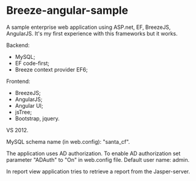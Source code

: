 Breeze-angular-sample
=====================

A sample enterprise web application using ASP.net, EF, BreezeJS, AngularJS.
It's my first experience with this frameworks but it works. 

Backend:

- MySQL;
- EF code-first;
- Breeze context provider EF6;


Frontend:

- BreezeJS;
- AngularJS;
- Angular UI;
- jsTree;
- Bootstrap, jquery.


VS 2012.

MySQL schema name (in web.config): "santa_cf".

The application uses AD authorization. To enable AD authorization set parameter "ADAuth" to "On" in web.config file.
Default user name: admin.

In report view application tries to retrieve a report from the Jasper-server.

